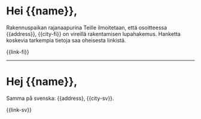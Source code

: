 # Hei {{name}},

Rakennuspaikan rajanaapurina Teille ilmoitetaan, että osoitteessa {{address}}, {{city-fi}} on vireillä rakentamisen lupahakemus. Hanketta koskevia tarkempia tietoja saa oheisesta linkistä.
 
{{link-fi}}
 
---

# Hej {{name}},

Samma på svenska: {{address}, {{city-sv}}.

{{link-sv}}
